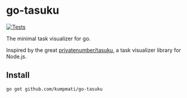 # go-tasuku

[![Tests](https://github.com/kumpmati/go-tasuku/actions/workflows/go.yml/badge.svg)](https://github.com/kumpmati/go-tasuku/actions/workflows/go.yml)

The minimal task visualizer for go.

Inspired by the great [privatenumber/tasuku](https://github.com/privatenumber/tasuku), a task visualizer library for Node.js.

## Install

```
go get github.com/kumpmati/go-tasuku
```

